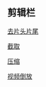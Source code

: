 
## 剪辑栏

[去片头片尾](https://www.bilibili.com/video/BV1QK4y1h7z2/)

[截取](https://www.bilibili.com/video/BV1Rp4y1r7Pw/)

[压缩](https://www.bilibili.com/video/BV1Wf4y1B72o/)

[视频倒放](https://www.bilibili.com/video/BV1ka411w7Hi/)